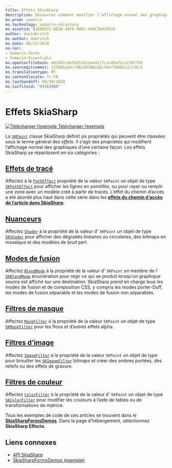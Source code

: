 ```yaml
---
title: Effets SkiaSharp
description: Découvrez comment modifier l’affichage normal des graphiques avec des dégradés, la mosaïque de bitmaps, les modes de fusion, le flou et d’autres effets.
ms.prod: xamarin
ms.technology: xamarin-skiasharp
ms.assetid: B3E06572-8E2A-49FA-90D1-444C394CD516
author: davidbritch
ms.author: dabritch
ms.date: 08/22/2018
no-loc:
- Xamarin.Forms
- Xamarin.Essentials
ms.openlocfilehash: e63d92cde5925561dae4217c3c46af2c2c59f795
ms.sourcegitcommit: 122b8ba3dcf4bc59368a16c44e71846b11c136c5
ms.translationtype: MT
ms.contentlocale: fr-FR
ms.lasthandoff: 09/30/2020
ms.locfileid: "91563989"
---
```

# <a name="skiasharp-effects"></a>Effets SkiaSharp

[![Télécharger l’exemple](~/media/shared/download.png) Télécharger l’exemple](https://docs.microsoft.com/samples/xamarin/xamarin-forms-samples/skiasharpforms-demos)

La [`SKPaint`](xref:SkiaSharp.SKPaint) classe SkiaSharp définit six propriétés qui peuvent être classées sous le terme général des _effets_. Il s’agit des propriétés qui modifient l’affichage normal des graphiques d’une certaine façon. Les effets SkiaSharp se répartissent en six catégories :

## <a name="path-effects"></a>[Effets de tracé](../curves/effects.md)

Affectez à la [`PathEffect`](xref:SkiaSharp.SKPaint.PathEffect) propriété de la valeur `SKPaint` un objet de type [`SKPathEffect`](xref:SkiaSharp.SKPathEffect) pour afficher les lignes en pointillés, ou pour rayer ou remplir une zone avec un modèle créé à partir de tracés. L’effet du chemin d’accès a été abordé plus haut dans cette série dans les [**effets du chemin d’accès de l’article dans SkiaSharp**](../curves/effects.md).

## <a name="shaders"></a>[Nuanceurs](shaders/index.md)

Affectez [`Shader`](xref:SkiaSharp.SKPaint.Shader) à la propriété de la valeur d' `SKPaint` un objet de type [`SKShader`](xref:SkiaSharp.SKShader) pour afficher des dégradés linéaires ou circulaires, des bitmaps en mosaïque et des modèles de bruit perl.

## <a name="blend-modes"></a>[Modes de fusion](blend-modes/index.md)

Affectez [`BlendMode`](xref:SkiaSharp.SKPaint.BlendMode) à la propriété de la valeur d' `SKPaint` un membre de l' [`SKBlendMode`](xref:SkiaSharp.SKBlendMode) énumération pour régir ce qui se produit lorsqu’un graphique source est affiché sur une destination. SkiaSharp prend en charge tous les modes de fusion et de composition CSS, y compris les modes porter-Duff, les modes de fusion séparable et les modes de fusion non séparables.

## <a name="mask-filters"></a>[Filtres de masque](mask-filters.md)

Affectez [`MaskFilter`](xref:SkiaSharp.SKPaint.MaskFilter) à la propriété de la valeur `SKPaint` un objet de type [`SKMaskFilter`](xref:SkiaSharp.SKMaskFilter) pour les flous et d’autres effets alpha.

## <a name="image-filters"></a>[Filtres d’image](image-filters.md)

Affectez [`ImageFilter`](xref:SkiaSharp.SKPaint.ImageFilter) à la propriété de la valeur `SKPaint` un objet de type pour brouiller les [`SKImageFilter`](xref:SkiaSharp.SKImageFilter) bitmaps et créer des ombres portées, des reliefs ou des effets de gravure.

## <a name="color-filters"></a>[Filtres de couleur](color-filters.md)

Affectez [`ColorFilter`](xref:SkiaSharp.SKPaint.ColorFilter) à la propriété de la valeur d' `SKPaint` un objet de type [`SKColorFilter`](xref:SkiaSharp.SKColorFilter) pour modifier les couleurs à l’aide de tables ou de transformations de matrice.

Tous les exemples de code de ces articles se trouvent dans le [**SkiaSharpFormsDemos**](/samples/xamarin/xamarin-forms-samples/skiasharpforms-demos). Dans la page d’hébergement, sélectionnez **SkiaSharp Effects**.

## <a name="related-links"></a>Liens connexes

- [API SkiaSharp](/dotnet/api/skiasharp)
- [SkiaSharpFormsDemos (exemple)](/samples/xamarin/xamarin-forms-samples/skiasharpforms-demos)